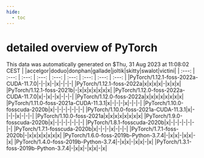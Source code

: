 ```yaml
---
hide:
  - toc
---
```


detailed overview of PyTorch
============================


This data was automatically generated on $Thu, 31 Aug 2023 at 11:08:02 CEST
| |accelgor|doduo|donphan|gallade|joltik|skitty|swalot|victini|
| :---: | :---: | :---: | :---: | :---: | :---: | :---: | :---: | :---: |
|PyTorch/1.12.1-foss-2022a-CUDA-11.7.0|-|-|x|-|x|-|-|-|
|PyTorch/1.12.1-foss-2022a|x|x|x|x|-|x|x|x|
|PyTorch/1.12.1-foss-2021b|-|x|x|x|x|x|x|x|
|PyTorch/1.12.0-foss-2022a-CUDA-11.7.0|x|-|x|-|x|-|-|-|
|PyTorch/1.12.0-foss-2022a|x|x|x|x|x|x|x|x|
|PyTorch/1.11.0-foss-2021a-CUDA-11.3.1|x|-|-|-|x|-|-|-|
|PyTorch/1.10.0-fosscuda-2020b|x|-|-|-|-|-|-|-|
|PyTorch/1.10.0-foss-2021a-CUDA-11.3.1|x|-|-|-|x|-|-|-|
|PyTorch/1.10.0-foss-2021a|x|x|x|x|x|x|x|x|
|PyTorch/1.9.0-fosscuda-2020b|x|-|-|-|-|-|-|-|
|PyTorch/1.8.1-fosscuda-2020b|x|-|-|-|-|-|-|-|
|PyTorch/1.7.1-fosscuda-2020b|x|-|-|-|x|-|-|-|
|PyTorch/1.7.1-foss-2020b|-|x|x|x|x|x|x|x|
|PyTorch/1.6.0-foss-2019b-Python-3.7.4|-|x|x|-|x|x|-|x|
|PyTorch/1.4.0-foss-2019b-Python-3.7.4|-|x|x|-|x|x|-|x|
|PyTorch/1.3.1-foss-2019b-Python-3.7.4|-|x|x|-|x|x|-|x|
